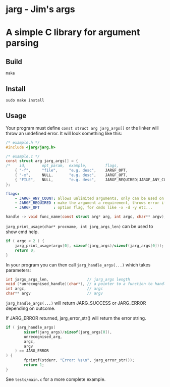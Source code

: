 # jarg - Jim's args
# A simple C library for argument parsing 

## Build
```
make
```
## Install
```
sudo make install
```

## Usage
Your program must define `const struct arg jarg_args[]` or the linker will throw an undefined error.
It will look something like this:
```c
/* example.h */
#include <jarg/jarg.h>

/* example.c */
const struct arg jarg_args[] = {
/*    id,       opt_param,  example,        flags,                          handle      */
    { "-f",     "file",     "e.g. desc",    JARGF_OPT,                      handle_arg_f },
    { "-x",     NULL,       "e.g. desc",    JARGF_OPT,                      handle_arg_x },
    { "FILE",   NULL,       "e.g. desc",    JARGF_REQUIRED|JARGF_ANY_COUNT, handle_arg_file },
};
```

```yaml
flags:
    - JARGF_ANY_COUNT: allows unlimited arguments, only can be used on the last arg
    - JARGF_REQUIRED : make the argument a requirement, throws error if not provided, does not work with JARGF_OPT
    - JARGF_OPT      : option flag, for cmds like -x -d -y etc...
```

```c
handle -> void func_name(const struct arg* arg, int argc, char** argv);
```

`jarg_print_usage(char* procname, int jarg_args_len)` can be used to show cmd help.
```c
if ( argc < 2 ) {
    jarg_print_usage(argv[0], sizeof(jarg_args)/sizeof(jarg_args[0]));
    return 0;
}
```

In your program you can then call `jarg_handle_args(...)` which takes parameters:
```c
int jargs_args_len,                 // jarg_args length
void (*unrecognised_handle)(char*), // a pointer to a function to handle unrecognised arguments
int argc,                           // argc
char** argv                         // argv
```
`jarg_handle_args(...)` will return JARG_SUCCESS or JARG_ERROR depending on outcome.

If JARG_ERROR returned, jarg_error_str() will return the error string.

```c
if ( jarg_handle_args(
        sizeof(jarg_args)/sizeof(jarg_args[0]), 
        unrecognised_arg, 
        argc, 
        argv
    ) == JARG_ERROR 
) {
        fprintf(stderr, "Error: %s\n", jarg_error_str());
        return 1;
}
```

See `tests/main.c` for a more complete example.

